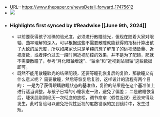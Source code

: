 - URL:: https://www.thepaper.cn/newsDetail_forward_17475612
- ![](https://readwise-assets.s3.amazonaws.com/static/images/article1.be68295a7e40.png)
- ### Highlights first synced by #Readwise [[June 9th, 2024]]
    - 以前要获得孩子准确的验光度，必须进行散瞳验光，但现在随着大家对眼轴、曲率理解的深入，可以根据这些不需要散瞳就能获得的指标计算出孩子大致的屈光度，所以如果家长只是单纯的想了解孩子的远视储备量、近视度数，或者评价过去一段时间近视防控的效果，并不是为了配镜，那就不需要散瞳了，参考“月化眼轴增速”、“轴余”和“近视到站眼轴”这些数据即可。
    - 既然不能用散瞳验光的结果配镜，还要等瞳孔恢复后的复验，那散瞳又有什么意义呢？
需要散瞳，然后等恢复后复验，这样设计的流程有两个目的：
一是为了获得眼睛散瞳状态的基准值，复验的结果是在这个基准值上进行适当调整，与孩子日常的小瞳状态一致，避免了偏差；
二是散瞳恢复后，睫状肌刚刚经历一次彻底的放松，调节痉挛（假性近视）还没来得及发生，此时复验可以避免把假性近视的度数错误的加到镜片中，发生过矫。
